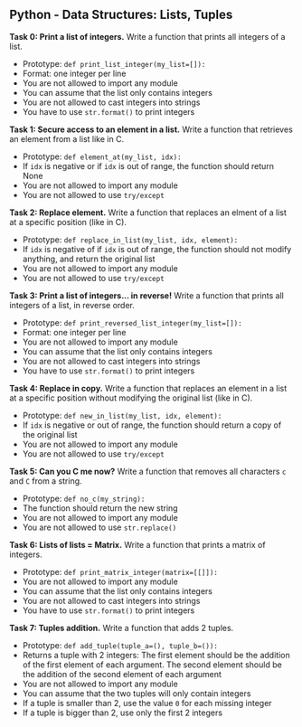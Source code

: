 ## Python - Data Structures: Lists, Tuples

**Task 0: Print a list of integers.**
Write a function that prints all integers of a list.
- Prototype: `def print_list_integer(my_list=[]):`
- Format: one integer per line
- You are not allowed to import any module
- You can assume that the list only contains integers
- You are not allowed to cast integers into strings
- You have to use `str.format()` to print integers

**Task 1: Secure access to an element in a list.**
Write a function that retrieves an element from a list like in C.
- Prototype: `def element_at(my_list, idx):`
- If `idx` is negative or if `idx` is out of range, the function should return None
- You are not allowed to import any module
- You are not allowed to use `try/except`

**Task 2: Replace element.**
Write a function that replaces an elment of a list at a specific position (like in C).
- Prototype: `def replace_in_list(my_list, idx, element):`
- If `idx` is negative of if `idx` is out of range, the function should not modify anything, and return the original list
- You are not allowed to import any module
- You are not allowed to use `try/except`

**Task 3: Print a list of integers... in reverse!**
Write a function that prints all integers of a list, in reverse order.
- Prototype: `def print_reversed_list_integer(my_list=[]):`
- Format: one integer per line
- You are not allowed to import any module
- You can assume that the list only contains integers
- You are not allowed to cast integers into strings
- You have to use `str.format()` to print integers

**Task 4: Replace in copy.**
Write a function that replaces an element in a list at a specific position without modifying the original list (like in C).
- Prototype: `def new_in_list(my_list, idx, element):`
- If `idx` is negative or out of range, the function should return a copy of the original list
- You are not allowed to import any module
- You are not allowed to use `try/except`

**Task 5: Can you C me now?**
Write a function that removes all characters `c` and `C` from a string.
- Prototype: `def no_c(my_string):`
- The function should return the new string
- You are not allowed to import any module
- You are not allowed to use `str.replace()`

**Task 6: Lists of lists = Matrix.**
Write a function that prints a matrix of integers.
- Prototype: `def print_matrix_integer(matrix=[[]]):`
- You are not allowed to import any module
- You can assume that the list only contains integers
- You are not allowed to cast integers into strings
- You have to use `str.format()` to print integers

**Task 7: Tuples addition.**
Write a function that adds 2 tuples.
- Prototype: `def add_tuple(tuple_a=(), tuple_b=()):`
- Returns a tuple with 2 integers: The first element should be the addition of the first element of each argument. The second element should be the addition of the second element of each argument
- You are not allowed to import any module
- You can assume that the two tuples will only contain integers
- If a tuple is smaller than 2, use the value `0` for each missing integer
- If a tuple is bigger than 2, use only the first 2 integers
